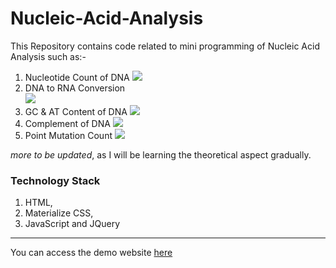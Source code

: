 # Nucleic-Acid-Analysis

This Repository contains code related to mini programming of Nucleic Acid Analysis such as:- 

1. Nucleotide Count of DNA
![](https://raw.githubusercontent.com/iSumitBanik/Nucleic-Acid-Analysis/master/assets/img/1.png)
2. DNA to RNA Conversion <br>
![](https://raw.githubusercontent.com/iSumitBanik/Nucleic-Acid-Analysis/master/assets/img/2.png)
3. GC & AT Content of DNA
![](https://raw.githubusercontent.com/iSumitBanik/Nucleic-Acid-Analysis/master/assets/img/3.png)
4. Complement of DNA
![](https://raw.githubusercontent.com/iSumitBanik/Nucleic-Acid-Analysis/master/assets/img/4.png)
5. Point Mutation Count 
![](https://raw.githubusercontent.com/iSumitBanik/Nucleic-Acid-Analysis/master/assets/img/5.png)

*more to be updated*, as I will be learning the theoretical aspect gradually.

### Technology Stack

1. HTML,
2. Materialize CSS,
3. JavaScript and JQuery

_________________________________________________________________________________________________________________________________________

You can access the demo website [here](http://nucleic-acid-analysis.000webhostapp.com/)
